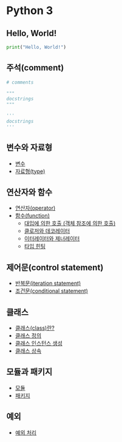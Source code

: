 # Python 3

## Hello, World!

```py
print("Hello, World!")
```

## 주석(comment)

```py
# comments

"""
docstrings
"""

'''
docstrings
'''
```

## 변수와 자료형

- [변수](./python3/variable_and_type/variable.md)
- [자료형(type)](./python3/variable_and_type/type.md)

## 연산자와 함수

- [연산자(operator)](./python3/operator_and_function/operator.md)
- [함수(function)](./python3/operator_and_function/function.md)
  - [대입에 의한 호출 (객체 참조에 의한 호출)](./python3/operator_and_function/call_by.md)
  - [클로저와 데코레이터](./python3/operator_and_function/closure_and_decorator.md)
  - [이터레이터와 제너레이터](./python3/operator_and_function/iterator_and_generator.md)
  - [타입 힌팅](./python3/operator_and_function/type_hinting.md)

## 제어문(control statement)

- [반복문(iteration statement)](./python3/control_statement/iteration.md)
- [조건문(conditional statement)](./python3/control_statement/conditional.md)

## 클래스

- [클래스(class)란?](./python3/class.md)
- [클래스 정의](./python3/class/definition.md)
- [클래스 인스턴스 생성](./python3/class/instance.md)
- [클래스 상속](./python3/class/inheritance.md)

## 모듈과 패키지

- [모듈](./python3/module_and_package/module.md)
- [패키지](./python3/module_and_package/package.md)

## 예외

- [예외 처리](./python3/exception/try_except.md)

<!-- TODO -->
